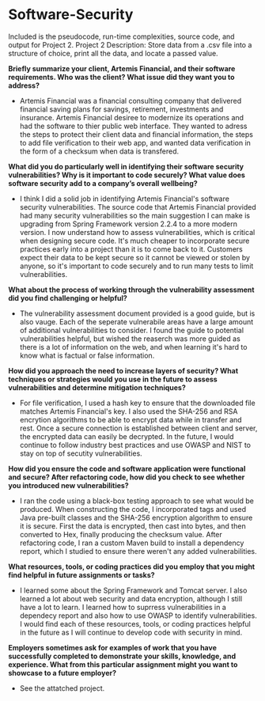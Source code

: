 # Software-Security

Included is the pseudocode, run-time complexities, source code, and output for Project 2.
Project 2 Description: Store data from a .csv file into a structure of choice, print all the data, and locate a passed value.

**Briefly summarize your client, Artemis Financial, and their software requirements. Who was the client? What issue did they want you to address?**
  * Artemis Financial was a financial consulting company that delivered financial saving plans for savings, retirement, investments and insurance. Artemis Financial desiree to modernize its operations and had the software to thier public web interface. They wanted to adress the steps to protect their client data and financial information, the steps to add file verification to their web app, and wanted data verification in the form of a checksum when data is transfered. 

**What did you do particularly well in identifying their software security vulnerabilities? Why is it important to code securely? What value does software security add to a company’s overall wellbeing?**
  * I think I did a solid job in identifying Artemis Financial's software security vulnerabilities. The source code that Artemis Financial provided had many security vulnerabilities so the main suggestion I can make is upgrading from Spring Framework version 2.2.4 to a more modern version. I now understand how to assess vulnerabilities, which is critical when designing secure code. It's much cheaper to incorporate secure practices early into a project than it is to come back to it. Customers expect their data to be kept secure so it cannot be viewed or stolen by anyone, so it's important to code securely and to run many tests to limit vulnerabilities.

**What about the process of working through the vulnerability assessment did you find challenging or helpful?**
  * The vulnerability assessment document provided is a good guide, but is also vauge. Each of the seperate vulnerabile areas have a large amount of additional vulnerabilities to consider. I found the guide to potential vulnerabilities helpful, but wished the reaserch was more guided as there is a lot of information on the web, and when learning it's hard to know what is factual or false information. 

**How did you approach the need to increase layers of security? What techniques or strategies would you use in the future to assess vulnerabilities and determine mitigation techniques?**
  * For file verification, I used a hash key to ensure that the downloaded file matches Artemis Financial's key. I also used the SHA-256 and RSA encrytion algorithms to be able to encrypt data while in transfer and rest. Once a secure connection is established between client and server, the encrypted data can easily be decrypted. In the future, I would continue to follow industry best practices and use OWASP and NIST to stay on top of secutity vulnerabilities. 

**How did you ensure the code and software application were functional and secure? After refactoring code, how did you check to see whether you introduced new vulnerabilities?**
  * I ran the code using a black-box testing approach to see what would be produced. When constructing the code, I incorporated tags and used Java pre-built classes and the SHA-256 encryption algorithm to ensure it is secure. First the data is encrypted, then cast into bytes, and then converted to Hex, finally producing the checksum value. After refactoring code, I ran a custom Maven build to install a dependency report, which I studied to ensure there weren't any added vulnerabilities. 

**What resources, tools, or coding practices did you employ that you might find helpful in future assignments or tasks?**
  * I learned some about the Spring Framework and Tomcat server. I also learned a lot about web security and data encryption, although I still have a lot to learn. I learned how to suprress vulnerabilities in a dependecy report and also how to use OWASP to identify vulnerabilities. I would find each of these resources, tools, or coding practices helpful in the future as I will continue to develop code with security in mind. 

**Employers sometimes ask for examples of work that you have successfully completed to demonstrate your skills, knowledge, and experience. What from this particular assignment might you want to showcase to a future employer?**
  * See the attatched project.






